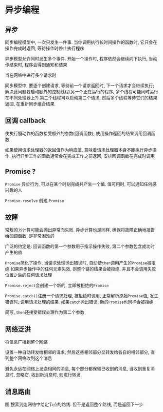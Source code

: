 # 异步编程

## 异步

同步编程模型中, 一次只发生一件事. 当你调用执行长时间操作的函数时, 它只会在操作完成时返回, 等待操作时停止执行程序

异步模型允许同时发生多个事件. 开始一个操作时, 程序依然会继续向下执行, 当动作结束时, 程序会得到通知和结果

当在网络中进行多个请求时

同步模型中, 要逐个创建请求, 等待前一个请求返回时, 下一个请求才会继续执行; 解决此问题要启动额外的控制线程(另一个正在运行的程序, 多个线程可能同时运行在不同处理器上?).第二个线程可以启动第二个请求, 然后多个线程等待它们的结果返回, 在重新同步组合结果.

## 回调 callback

使执行慢动作的函数接受额外的参数(回调函数); 使用操作返回的结果调用回调函数

如果使用请求处理器的返回值作为响应值, 意味着请求处理器本身不能执行异步操作. 执行异步工作的函数通常会在完成工作之前返回, 安排回调函数在完成时调用

## Promise ?

`Promise` 异步行为, 可以在某个时刻完成并产生一个值. 值可用时, 可以通知任何感兴趣的人

`Promise.resolve` 创建 `Promise`

## 故障

常规的`JS`计算可能会抛出异常而失败. 异步计算也是同样, 确保将故障正确地报告给回调函数, 是非常困难的

广泛的约定是: 回调函数的第一个参数用于指示操作失败, 第二个参数包含成功时产生的值

`Promise`简化了操作, 当请求处理抛出错误时, 自动使`then`调用产生的`Promise`被拒绝
如果异步操作中的任何元素失效, 则整个链的结果会被拒绝, 并且不会调用失败位置之后的任何请求处理

`Promise.reject`会创建一个新的, 立即被拒绝的`Promise`

`Promise.catch()`注册一个请求处理, 被拒绝时调用, 正常解析原始`Promise`值, 发生错误时, 调用请求处理的结果. 如果`catch`抛出错误, 新的`Promise`也同样会被拒绝

简写, `then`还接受错误处理作为第二个参数

## 网络泛洪

将信息广播到整个网络

设置一种自动转发给相邻的请求, 然后这些相邻部分又转发给各自的相邻部分, 直到整个网络收到这个消息

避免永远在网络上发送相同的消息, 每个部分都保留已收到的消息, 当收到重复消息时, 忽略它. 收到新消息时, 则进行转发

## 消息路由

图 搜索到达网络中给定节点的路线. 但不是返回整个路线, 而是返回下一步